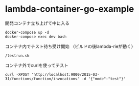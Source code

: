 # lambda-container-go-example

開発コンテナ立ち上げて中に入る
```
docker-compose up -d
docker-compose exec dev bash
```

コンテナ内でテスト待ち受け開始
（ビルドの後lambda-rieが動く）
```
/testrun.sh
```

コンテナ外でcurlを使ってテスト
```
curl -XPOST "http://localhost:9000/2015-03-31/functions/function/invocations" -d '{"mode":"test"}'
```

